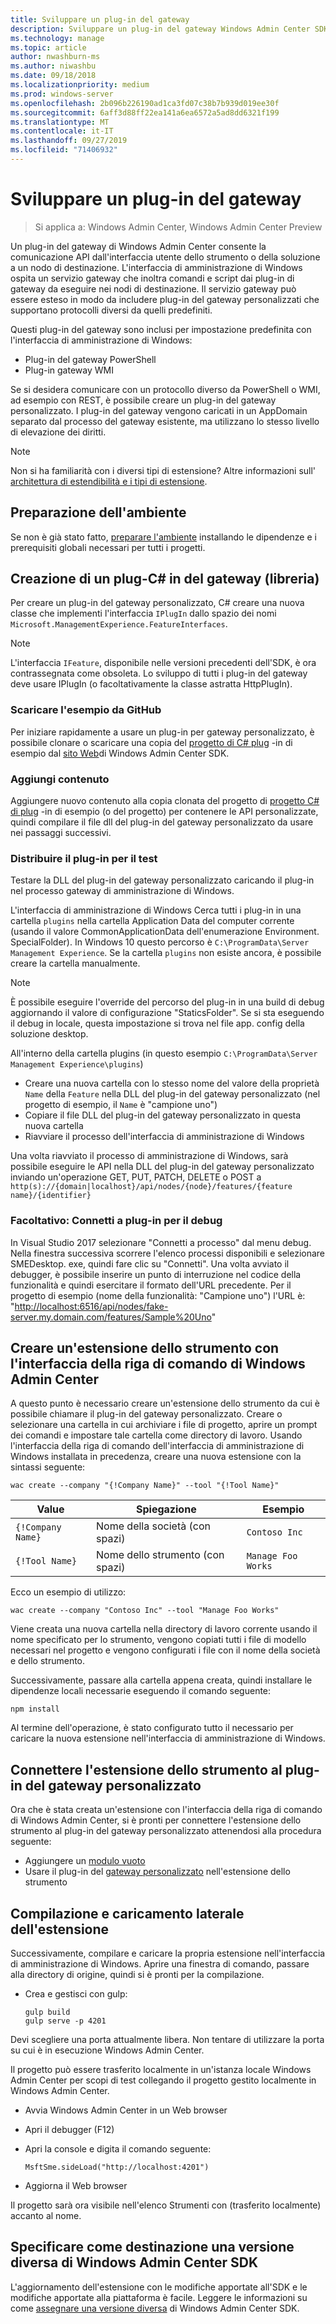 ```yaml
---
title: Sviluppare un plug-in del gateway
description: Sviluppare un plug-in del gateway Windows Admin Center SDK (Project Honolulu)
ms.technology: manage
ms.topic: article
author: nwashburn-ms
ms.author: niwashbu
ms.date: 09/18/2018
ms.localizationpriority: medium
ms.prod: windows-server
ms.openlocfilehash: 2b096b226190ad1ca3fd07c38b7b939d019ee30f
ms.sourcegitcommit: 6aff3d88ff22ea141a6ea6572a5ad8dd6321f199
ms.translationtype: MT
ms.contentlocale: it-IT
ms.lasthandoff: 09/27/2019
ms.locfileid: "71406932"
---
```

# <a name="develop-a-gateway-plugin"></a>Sviluppare un plug-in del gateway

>Si applica a: Windows Admin Center, Windows Admin Center Preview

Un plug-in del gateway di Windows Admin Center consente la comunicazione API dall'interfaccia utente dello strumento o della soluzione a un nodo di destinazione.  L'interfaccia di amministrazione di Windows ospita un servizio gateway che inoltra comandi e script dai plug-in di gateway da eseguire nei nodi di destinazione. Il servizio gateway può essere esteso in modo da includere plug-in del gateway personalizzati che supportano protocolli diversi da quelli predefiniti.

Questi plug-in del gateway sono inclusi per impostazione predefinita con l'interfaccia di amministrazione di Windows:

* Plug-in del gateway PowerShell
* Plug-in gateway WMI

Se si desidera comunicare con un protocollo diverso da PowerShell o WMI, ad esempio con REST, è possibile creare un plug-in del gateway personalizzato.  I plug-in del gateway vengono caricati in un AppDomain separato dal processo del gateway esistente, ma utilizzano lo stesso livello di elevazione dei diritti.

> [!NOTE]
> Non si ha familiarità con i diversi tipi di estensione? Altre informazioni sull' [architettura di estendibilità e i tipi di estensione](understand-extensions.md).

## <a name="prepare-your-environment"></a>Preparazione dell'ambiente

Se non è già stato fatto, [preparare l'ambiente](prepare-development-environment.md) installando le dipendenze e i prerequisiti globali necessari per tutti i progetti.

## <a name="create-a-gateway-plugin-c-library"></a>Creazione di un plug-C# in del gateway (libreria)

Per creare un plug-in del gateway personalizzato, C# creare una nuova classe che implementi l'interfaccia ```IPlugIn``` dallo spazio dei nomi ```Microsoft.ManagementExperience.FeatureInterfaces```.  

> [!NOTE]
> L'interfaccia ```IFeature```, disponibile nelle versioni precedenti dell'SDK, è ora contrassegnata come obsoleta.  Lo sviluppo di tutti i plug-in del gateway deve usare IPlugIn (o facoltativamente la classe astratta HttpPlugIn).

### <a name="download-sample-from-github"></a>Scaricare l'esempio da GitHub

Per iniziare rapidamente a usare un plug-in per gateway personalizzato, è possibile clonare o scaricare una copia del [progetto di C# plug](https://github.com/Microsoft/windows-admin-center-sdk/tree/master/GatewayPluginExample/Plugin) -in di esempio dal [sito Web](https://aka.ms/wacsdk)di Windows Admin Center SDK.

### <a name="add-content"></a>Aggiungi contenuto

Aggiungere nuovo contenuto alla copia clonata del progetto di [progetto C# di plug](https://github.com/Microsoft/windows-admin-center-sdk/tree/master/GatewayPluginExample/Plugin) -in di esempio (o del progetto) per contenere le API personalizzate, quindi compilare il file dll del plug-in del gateway personalizzato da usare nei passaggi successivi.

### <a name="deploy-plugin-for-testing"></a>Distribuire il plug-in per il test

Testare la DLL del plug-in del gateway personalizzato caricando il plug-in nel processo gateway di amministrazione di Windows.

L'interfaccia di amministrazione di Windows Cerca tutti i plug-in in una cartella ```plugins``` nella cartella Application Data del computer corrente (usando il valore CommonApplicationData dell'enumerazione Environment. SpecialFolder). In Windows 10 questo percorso è ```C:\ProgramData\Server Management Experience```.  Se la cartella ```plugins``` non esiste ancora, è possibile creare la cartella manualmente.

> [!NOTE]
> È possibile eseguire l'override del percorso del plug-in in una build di debug aggiornando il valore di configurazione "StaticsFolder". Se si sta eseguendo il debug in locale, questa impostazione si trova nel file app. config della soluzione desktop. 

All'interno della cartella plugins (in questo esempio ```C:\ProgramData\Server Management Experience\plugins```)

* Creare una nuova cartella con lo stesso nome del valore della proprietà ```Name``` della ```Feature``` nella DLL del plug-in del gateway personalizzato (nel progetto di esempio, il ```Name``` è "campione uno")
* Copiare il file DLL del plug-in del gateway personalizzato in questa nuova cartella
* Riavviare il processo dell'interfaccia di amministrazione di Windows

Una volta riavviato il processo di amministrazione di Windows, sarà possibile eseguire le API nella DLL del plug-in del gateway personalizzato inviando un'operazione GET, PUT, PATCH, DELETE o POST a ```http(s)://{domain|localhost}/api/nodes/{node}/features/{feature name}/{identifier}```

### <a name="optional-attach-to-plugin-for-debugging"></a>Facoltativo: Connetti a plug-in per il debug

In Visual Studio 2017 selezionare "Connetti a processo" dal menu debug. Nella finestra successiva scorrere l'elenco processi disponibili e selezionare SMEDesktop. exe, quindi fare clic su "Connetti". Una volta avviato il debugger, è possibile inserire un punto di interruzione nel codice della funzionalità e quindi esercitare il formato dell'URL precedente. Per il progetto di esempio (nome della funzionalità: "Campione uno") l'URL è: "<http://localhost:6516/api/nodes/fake-server.my.domain.com/features/Sample%20Uno>"

## <a name="create-a-tool-extension-with-the-windows-admin-center-cli"></a>Creare un'estensione dello strumento con l'interfaccia della riga di comando di Windows Admin Center ##

A questo punto è necessario creare un'estensione dello strumento da cui è possibile chiamare il plug-in del gateway personalizzato.  Creare o selezionare una cartella in cui archiviare i file di progetto, aprire un prompt dei comandi e impostare tale cartella come directory di lavoro.  Usando l'interfaccia della riga di comando dell'interfaccia di amministrazione di Windows installata in precedenza, creare una nuova estensione con la sintassi seguente:

```
wac create --company "{!Company Name}" --tool "{!Tool Name}"
```

| Value | Spiegazione | Esempio |
| ----- | ----------- | ------- |
| ```{!Company Name}``` | Nome della società (con spazi) | ```Contoso Inc``` |
| ```{!Tool Name}``` | Nome dello strumento (con spazi) | ```Manage Foo Works``` |

Ecco un esempio di utilizzo:

```
wac create --company "Contoso Inc" --tool "Manage Foo Works"
```

Viene creata una nuova cartella nella directory di lavoro corrente usando il nome specificato per lo strumento, vengono copiati tutti i file di modello necessari nel progetto e vengono configurati i file con il nome della società e dello strumento.  

Successivamente, passare alla cartella appena creata, quindi installare le dipendenze locali necessarie eseguendo il comando seguente:

```
npm install
```

Al termine dell'operazione, è stato configurato tutto il necessario per caricare la nuova estensione nell'interfaccia di amministrazione di Windows. 

## <a name="connect-your-tool-extension-to-your-custom-gateway-plugin"></a>Connettere l'estensione dello strumento al plug-in del gateway personalizzato

Ora che è stata creata un'estensione con l'interfaccia della riga di comando di Windows Admin Center, si è pronti per connettere l'estensione dello strumento al plug-in del gateway personalizzato attenendosi alla procedura seguente:

- Aggiungere un [modulo vuoto](guides/add-module.md)
- Usare il plug-in del [gateway personalizzato](guides/use-custom-gateway-plugin.md) nell'estensione dello strumento
 
## <a name="build-and-side-load-your-extension"></a>Compilazione e caricamento laterale dell'estensione

Successivamente, compilare e caricare la propria estensione nell'interfaccia di amministrazione di Windows.  Aprire una finestra di comando, passare alla directory di origine, quindi si è pronti per la compilazione.

* Crea e gestisci con gulp:

    ```
    gulp build
    gulp serve -p 4201
    ```

Devi scegliere una porta attualmente libera. Non tentare di utilizzare la porta su cui è in esecuzione Windows Admin Center.

Il progetto può essere trasferito localmente in un'istanza locale Windows Admin Center per scopi di test collegando il progetto gestito localmente in Windows Admin Center.

* Avvia Windows Admin Center in un Web browser
* Apri il debugger (F12)
* Apri la console e digita il comando seguente:

    ```
    MsftSme.sideLoad("http://localhost:4201")
    ```

*   Aggiorna il Web browser

Il progetto sarà ora visibile nell'elenco Strumenti con (trasferito localmente) accanto al nome.

## <a name="target-a-different-version-of-the-windows-admin-center-sdk"></a>Specificare come destinazione una versione diversa di Windows Admin Center SDK

L'aggiornamento dell'estensione con le modifiche apportate all'SDK e le modifiche apportate alla piattaforma è facile.  Leggere le informazioni su come [assegnare una versione diversa](target-sdk-version.md) di Windows Admin Center SDK.